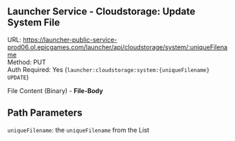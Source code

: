 ## Launcher Service - Cloudstorage: Update System File

URL: https://launcher-public-service-prod06.ol.epicgames.com/launcher/api/cloudstorage/system/:uniqueFilename \
Method: PUT \
Auth Required: Yes (`launcher:cloudstorage:system:{uniqueFilename} UPDATE`)

File Content (Binary) - **File-Body**

## Path Parameters

`uniqueFilename`: the `uniqueFilename` from the List
